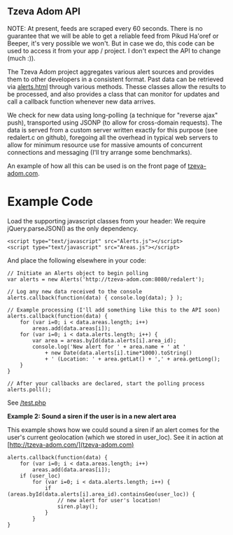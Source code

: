 Tzeva Adom API
--------------

NOTE: At present, feeds are scraped every 60 seconds.  There is no guarantee that we will be able to get a reliable
feed from Pikud Ha'oref or Beeper, it's very possible we won't.  But in case we do, this code can be used to access
it from your app / project.  I don't expect the API to change (much :)).

The Tzeva Adom project aggregates various alert sources and provides them to other developers in a consistent
format.  Past data can be retrieved via [alerts.html](../alerts.html) through various methods.  Thesse
classes allow the results to be processed, and also provides a class that can monitor for updates and call a
callback function whenever new data arrives.

We check for new data using long-polling (a technique for "reverse ajax" push), transported using JSONP (to allow
for cross-domain requests).  The data is served from a custom server written exactly for this purpose (see redalert.c on github), foregoing all the overhead in typical web servers to allow for minimum resource use for massive amounts of concurrent connections and messaging (I'll try arrange some benchmarks).

An example of how all this can be used is on the front page of [tzeva-adom.com](http://tzeva-adom.com/).

Example Code
============

Load the supporting javascript classes from your header:
We require jQuery.parseJSON() as the only dependency.

	<script type="text/javascript" src="Alerts.js"></script>
	<script type="text/javascript" src="Areas.js"></script>

And place the following elsewhere in your code:

	// Initiate an Alerts object to begin polling
	var alerts = new Alerts('http://tzeva-adom.com:8080/redalert');

	// Log any new data received to the console
	alerts.callback(function(data) { console.log(data); } );

	// Example processing (I'll add something like this to the API soon)
	alerts.callback(function(data) {
		for (var i=0; i < data.areas.length; i++)
			areas.add(data.areas[i]); 
		for (var i=0; i < data.alerts.length; i++) {
			var area = areas.byId(data.alerts[i].area_id);
			console.log('New alert for ' + area.name + ' at ' 
				+ new Date(data.alerts[i].time*1000).toString()
				+ ' (Location: ' + area.getLat() + ',' + area.getLong();
		}
	}

	// After your callbacks are declared, start the polling process
	alerts.poll();

See [/test.php](/test.php)

**Example 2: Sound a siren if the user is in a new alert area**

This example shows how we could sound a siren if an alert comes for the user's current geolocation
(which we stored in user_loc).  See it in action at [http://tzeva-adom.com/](tzeva-adom.com)

	alerts.callback(function(data) {
		for (var i=0; i < data.areas.length; i++)
			areas.add(data.areas[i]); 
		if (user_loc)
			for (var i=0; i < data.alerts.length; i++) {
				if (areas.byId(data.alerts[i].area_id).containsGeo(user_loc)) {
					// new alert for user's location!
					siren.play();
				}
			}
	}


